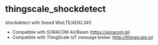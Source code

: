 # thingscale_shockdetect
shockdetect with Seeed WioLTE/ADXL345

- Compatible with SORACOM Air/Beam (https://soracom.jp)
- Compatible with ThingScale IoT message broker (http://thingscale.io)
